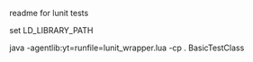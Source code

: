 readme for lunit tests

set LD_LIBRARY_PATH

java -agentlib:yt=runfile=lunit_wrapper.lua -cp . BasicTestClass
